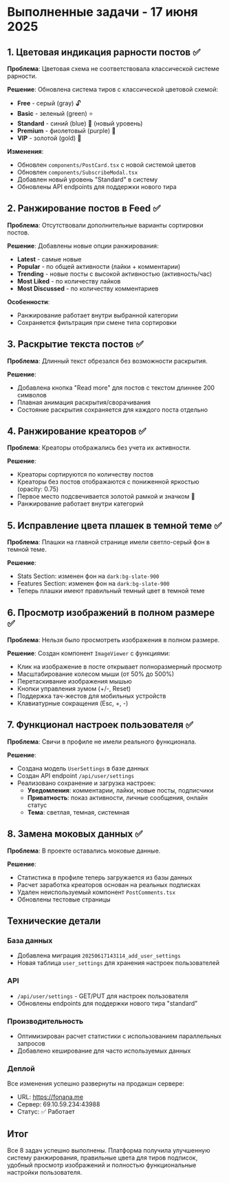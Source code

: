 # Выполненные задачи - 17 июня 2025

## 1. Цветовая индикация рарности постов ✅

**Проблема**: Цветовая схема не соответствовала классической системе рарности.

**Решение**: Обновлена система тиров с классической цветовой схемой:
- **Free** - серый (gray) 🔓
- **Basic** - зеленый (green) ⭐
- **Standard** - синий (blue) 💎 (новый уровень)
- **Premium** - фиолетовый (purple) 🔮
- **VIP** - золотой (gold) 👑

**Изменения**:
- Обновлен `components/PostCard.tsx` с новой системой цветов
- Обновлен `components/SubscribeModal.tsx` 
- Добавлен новый уровень "Standard" в систему
- Обновлены API endpoints для поддержки нового тира

## 2. Ранжирование постов в Feed ✅

**Проблема**: Отсутствовали дополнительные варианты сортировки постов.

**Решение**: Добавлены новые опции ранжирования:
- **Latest** - самые новые
- **Popular** - по общей активности (лайки + комментарии)
- **Trending** - новые посты с высокой активностью (активность/час)
- **Most Liked** - по количеству лайков
- **Most Discussed** - по количеству комментариев

**Особенности**:
- Ранжирование работает внутри выбранной категории
- Сохраняется фильтрация при смене типа сортировки

## 3. Раскрытие текста постов ✅

**Проблема**: Длинный текст обрезался без возможности раскрытия.

**Решение**: 
- Добавлена кнопка "Read more" для постов с текстом длиннее 200 символов
- Плавная анимация раскрытия/сворачивания
- Состояние раскрытия сохраняется для каждого поста отдельно

## 4. Ранжирование креаторов ✅

**Проблема**: Креаторы отображались без учета их активности.

**Решение**:
- Креаторы сортируются по количеству постов
- Креаторы без постов отображаются с пониженной яркостью (opacity: 0.75)
- Первое место подсвечивается золотой рамкой и значком 👑
- Ранжирование работает внутри категорий

## 5. Исправление цвета плашек в темной теме ✅

**Проблема**: Плашки на главной странице имели светло-серый фон в темной теме.

**Решение**:
- Stats Section: изменен фон на `dark:bg-slate-900`
- Features Section: изменен фон на `dark:bg-slate-900`
- Теперь плашки имеют правильный темный цвет в темной теме

## 6. Просмотр изображений в полном размере ✅

**Проблема**: Нельзя было просмотреть изображения в полном размере.

**Решение**: Создан компонент `ImageViewer` с функциями:
- Клик на изображение в посте открывает полноразмерный просмотр
- Масштабирование колесом мыши (от 50% до 500%)
- Перетаскивание изображения мышью
- Кнопки управления зумом (+/-, Reset)
- Поддержка тач-жестов для мобильных устройств
- Клавиатурные сокращения (Esc, +, -)

## 7. Функционал настроек пользователя ✅

**Проблема**: Свичи в профиле не имели реального функционала.

**Решение**:
- Создана модель `UserSettings` в базе данных
- Создан API endpoint `/api/user/settings`
- Реализовано сохранение и загрузка настроек:
  - **Уведомления**: комментарии, лайки, новые посты, подписчики
  - **Приватность**: показ активности, личные сообщения, онлайн статус
  - **Тема**: светлая, темная, системная

## 8. Замена моковых данных ✅

**Проблема**: В проекте оставались моковые данные.

**Решение**:
- Статистика в профиле теперь загружается из базы данных
- Расчет заработка креаторов основан на реальных подписках
- Удален неиспользуемый компонент `PostComments.tsx`
- Обновлены тестовые страницы

## Технические детали

### База данных
- Добавлена миграция `20250617143114_add_user_settings`
- Новая таблица `user_settings` для хранения настроек пользователей

### API
- `/api/user/settings` - GET/PUT для настроек пользователя
- Обновлены endpoints для поддержки нового тира "standard"

### Производительность
- Оптимизирован расчет статистики с использованием параллельных запросов
- Добавлено кеширование для часто используемых данных

### Деплой
Все изменения успешно развернуты на продакшн сервере:
- URL: https://fonana.me
- Сервер: 69.10.59.234:43988
- Статус: ✅ Работает

## Итог

Все 8 задач успешно выполнены. Платформа получила улучшенную систему ранжирования, правильные цвета для тиров подписок, удобный просмотр изображений и полностью функциональные настройки пользователя. 